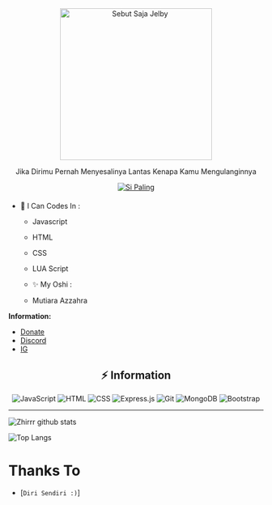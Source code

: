 <div align="center">
<img src="https://cdn.discordapp.com/attachments/938286386572824597/1284037430143488040/ad3fc41c5b2e119be655a22f51da88f1.jpg?ex=66e52c8b&is=66e3db0b&hm=ca6a9ee947cc3722f4a94b157aeedef92acae8d28f574c3fe6371e42f941df7c&" alt="Sebut Saja Jelby" width="300" />

Jika Dirimu Pernah Menyesalinya Lantas Kenapa Kamu Mengulanginnya

>
>
>
</div>
<p align="center">
  <a href="https://github.com/jelbyrisqy"><img title="Si Paling" src="https://img.shields.io/badge/Author-jelbyrisqy-red.svg?style=for-the-badge&logo=github" /></a>
  <h4 align="center">
    <div class="social-icons">
</h4>
</p>

- 🌱 I Can Codes In :

  - Javascript

  - HTML

  - CSS
 
  - LUA Script

  - ✨ My Oshi :
   
  - Mutiara Azzahra  


**Information:**

- [Donate](https://saweria.co/JelbyR)
- [Discord](https://discordapp.com/users/jelby_)
- [IG](https://www.instagram.com/jelby_0/)

## <div align="center">⚡ Information </div>

<div align="center">

<img alt="JavaScript" src="https://img.shields.io/badge/javascript%20-%23323330.svg?&style=for-the-badge&logo=javascript&logoColor=%23F7DF1E"/>

<img alt="HTML" src="https://img.shields.io/badge/html5%20-%23E34F26.svg?&style=for-the-badge&logo=html5&logoColor=white"/>

<img alt="CSS" src="https://img.shields.io/badge/css3%20-%231572B6.svg?&style=for-the-badge&logo=css3&logoColor=white"/>

<img alt="Express.js" src="https://img.shields.io/badge/express.js%20-%23404d59.svg?&style=for-the-badge"/>

<img alt="Git" src="https://img.shields.io/badge/git%20-%23F05033.svg?&style=for-the-badge&logo=git&logoColor=white"/>

<img alt="MongoDB" src ="https://img.shields.io/badge/MongoDB-%234ea94b.svg?&style=for-the-badge&logo=mongodb&logoColor=white"/>

<img alt="Bootstrap" src="https://img.shields.io/badge/bootstrap%20-%23563D7C.svg?&style=for-the-badge&logo=bootstrap&logoColor=white"/>

</div>

___

![Zhirrr github stats](https://github-readme-stats.vercel.app/api?username=jelbyrisqy&show_icons=true&theme=tokyonight)

![Top Langs](https://github-readme-stats.vercel.app/api/top-langs/?username=jelbyrisqy&hide=css,html&theme=tokyonight)




  # Thanks To
* [`Diri Sendiri :)`]
